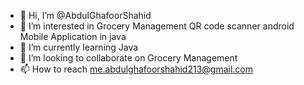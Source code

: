 - 👋 Hi, I’m @AbdulGhafoorShahid
- 👀 I’m interested in Grocery Management QR code scanner android Mobile Application in java
- 🌱 I’m currently learning Java
- 💞️ I’m looking to collaborate on Grocery Management
- 📫 How to reach me.abdulghafoorshahid213@gmail.com

<!---
AbdulGhafoorShahid/AbdulGhafoorShahid is a ✨ special ✨ repository because its `README.md` (this file) appears on your GitHub profile.
You can click the Preview link to take a look at your changes.
--->
